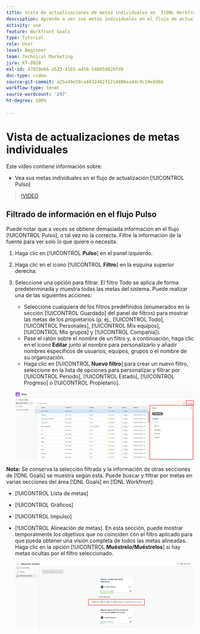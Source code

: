 ```yaml
---
title: Vista de actualizaciones de metas individuales en  [!DNL Workfront Goals]
description: Aprenda a ver sus metas individuales en el flujo de actualización [!UICONTROL Pulso] en [!DNL Goals].
activity: use
feature: Workfront Goals
type: Tutorial
role: User
level: Beginner
team: Technical Marketing
jira: KT-8928
exl-id: 47029e66-a533-4165-a458-54665d82bfd9
doc-type: video
source-git-commit: a25a49e59ca483246271214886ea4dc9c10e8d66
workflow-type: tm+mt
source-wordcount: '297'
ht-degree: 100%

---
```


# Vista de actualizaciones de metas individuales

Este vídeo contiene información sobre:

* Vea sus metas individuales en el flujo de actualización [!UICONTROL Pulso]

>[!VIDEO](https://video.tv.adobe.com/v/335200/?quality=12&learn=on)

## Filtrado de información en el flujo Pulso

Puede notar que a veces se obtiene demasiada información en el flujo [!UICONTROL Pulso], o tal vez no la correcta. Filtre la información de la fuente para ver solo lo que quiere o necesita.

1. Haga clic en [!UICONTROL **Pulso**] en el panel izquierdo.
1. Haga clic en el icono [!UICONTROL **Filtro**] en la esquina superior derecha.
1. Seleccione una opción para filtrar. El filtro Todo se aplica de forma predeterminada y muestra todas las metas del sistema. Puede realizar una de las siguientes acciones:

   * Seleccione cualquiera de los filtros predefinidos (enumerados en la sección [!UICONTROL Guardado] del panel de filtros) para mostrar las metas de los propietarios (p. ej., [!UICONTROL Todo], [!UICONTROL Personales], [!UICONTROL Mis equipos], [!UICONTROL Mis grupos] y [!UICONTROL Compañía]).
   * Pase el ratón sobre el nombre de un filtro y, a continuación, haga clic en el icono **Editar** junto al nombre para personalizarlo y añadir nombres específicos de usuarios, equipos, grupos o el nombre de su organización.
   * Haga clic en [!UICONTROL **Nuevo filtro**] para crear un nuevo filtro, seleccione en la lista de opciones para personalizar y filtrar por [!UICONTROL Período], [!UICONTROL Estado], [!UICONTROL Progreso] o [!UICONTROL Propietario].

   ![Una imagen del panel [!UICONTROL Filtros] en [!DNL Workfront Goals]](assets/18-workfront-goals-pulse-stream.png)

**Nota:** Se conserva la selección filtrada y la información de otras secciones de [!DNL Goals] se muestra según esta. Puede buscar y filtrar por metas en varias secciones del área [!DNL Goals] en [!DNL Workfront]:

* [!UICONTROL Lista de metas]
* [!UICONTROL Gráficos]
* [!UICONTROL Impulso]
* [!UICONTROL Alineación de metas]. En esta sección, puede mostrar temporalmente los objetivos que no coinciden con el filtro aplicado para que pueda obtener una visión completa de todos las metas alineadas. Haga clic en la opción [!UICONTROL **Muéstrelo/Muéstrelos**] si hay metas ocultas por el filtro seleccionado.

  ![](assets/19-workfront-goals-filter-show-it.png)
